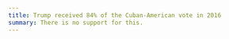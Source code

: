 ```yaml
---
title: Trump received 84% of the Cuban-American vote in 2016
summary: There is no support for this.
---
```

